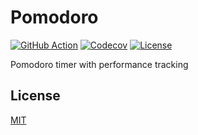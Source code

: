 # Pomodoro

[![GitHub Action](https://img.shields.io/github/actions/workflow/status/raviqqe/pomodoro/main.yaml?branch=main&style=flat-square)](https://github.com/raviqqe/pomodoro/actions)
[![Codecov](https://img.shields.io/codecov/c/github/raviqqe/pomodoro.svg?style=flat-square)](https://codecov.io/gh/raviqqe/pomodoro)
[![License](https://img.shields.io/github/license/raviqqe/pomodoro.svg?style=flat-square)](LICENSE)

Pomodoro timer with performance tracking

## License

[MIT](LICENSE)
